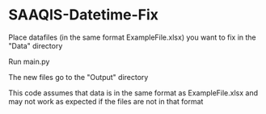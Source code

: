 # SAAQIS-Datetime-Fix

Place datafiles (in the same format ExampleFile.xlsx) you want to fix in the "Data" directory

Run main.py

The new files go to the "Output" directory


This code assumes that data is in the same format as ExampleFile.xlsx and may not work as expected if the files are not in that format
